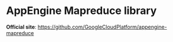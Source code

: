 # AppEngine Mapreduce library


**Official site**: https://github.com/GoogleCloudPlatform/appengine-mapreduce
